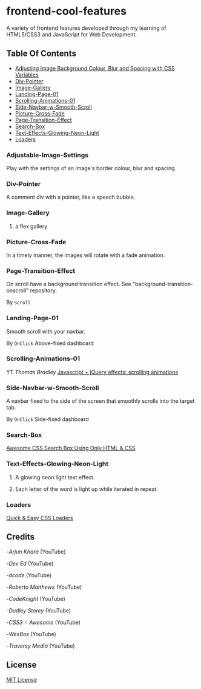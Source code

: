 # frontend-cool-features

A variety of frontend features developed through my learning of HTML5/CSS3 and JavaScript for Web Development.

## Table Of Contents

* [Adjusting Image Background Colour, Blur and Spacing with CSS Variables](#Adjustable-Image-Settings)
* [Div-Pointer](#Div-Pointer)
* [Image-Gallery](#Image-Gallery)
* [Landing-Page-01](#Landing-Page-01)
* [Scrolling-Animations-01](#Scrolling-Animations-01)
* [Side-Navbar-w-Smooth-Scroll](#Side-Navbar-w-Smooth-Scroll)
* [Picture-Cross-Fade](#Picture-Cross-Fade)
* [Page-Transition-Effect](#Page-Transition-Effect)
* [Search-Box](#Search-Box)
* [Text-Effects-Glowing-Neon-Light](#Text-Effects-Glowing-Neon-Light)
* [Loaders](#Loaders)

### Adjustable-Image-Settings

Play with the settings of an image's border colour, blur and spacing.

### Div-Pointer

A comment div with a pointer, like a speech bubble.

### Image-Gallery

1) a flex gallery

### Picture-Cross-Fade

In a timely manner, the images will rotate with a fade animation.

### Page-Transition-Effect

On scroll have a background transition effect. See "background-transition-onscroll" repository.

By `Scroll`

### Landing-Page-01

Smooth scroll with your navbar.

By `OnClick` Above-fixed dashboard

### Scrolling-Animations-01

YT _Thomas Bradley_ [Javascript + jQuery effects: scrolling animations](https://youtu.be/nhHqiGCG10E)

### Side-Navbar-w-Smooth-Scroll

A navbar fixed to the side of the screen that smoothly scrolls into the target tab.

By `OnClick` Side-fixed dashboard

### Search-Box

 [Awesome CSS Search Box Using Only HTML & CSS](https://youtu.be/v1PeTDrw6OY)

### Text-Effects-Glowing-Neon-Light

1) A glowing neon light text effect.

2) Each letter of the word is light up while iterated in repeat.

### Loaders

[Quick & Easy CSS Loaders](https://youtu.be/BwhTKJFpKSw)

## Credits

-_Arjun Khara_ (YouTube)

-_Dev Ed_ (YouTube)

-_dcode_ (YouTube)

-_Roberto Matthews_ (YouTube)

-_CodeKnight_ (YouTube)

-_Dudley Storey_ (YouTube)

-_CSS3 = Awesome_ (YouTube)

-_WesBos_ (YouTube)

-_Traversy Media_ (YouTube)

## License

[MIT License](https://github.com/UnorthodoxThing/frontend-cool-features/blob/master/License)
